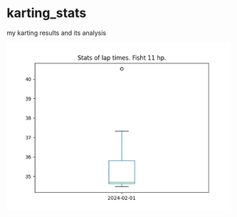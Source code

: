 # karting_stats
my karting results and its analysis

![alt text](images/results.png "Stats of lap times. Fisht 11 hp.")